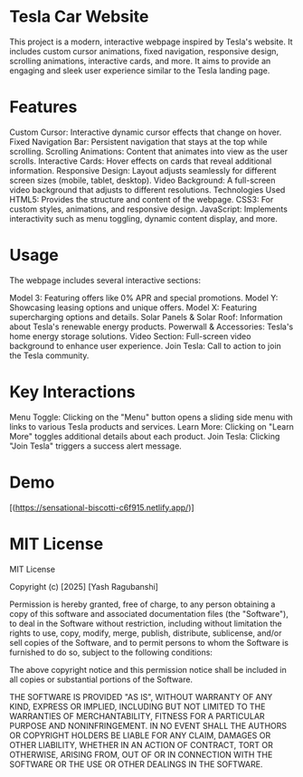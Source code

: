 # Tesla Car Website
This project is a modern, interactive webpage inspired by Tesla's website. It includes custom cursor animations, fixed navigation, responsive design, scrolling animations, interactive cards, and more. It aims to provide an engaging and sleek user experience similar to the Tesla landing page.

# Features
Custom Cursor: Interactive dynamic cursor effects that change on hover.
Fixed Navigation Bar: Persistent navigation that stays at the top while scrolling.
Scrolling Animations: Content that animates into view as the user scrolls.
Interactive Cards: Hover effects on cards that reveal additional information.
Responsive Design: Layout adjusts seamlessly for different screen sizes (mobile, tablet, desktop).
Video Background: A full-screen video background that adjusts to different resolutions.
Technologies Used
HTML5: Provides the structure and content of the webpage.
CSS3: For custom styles, animations, and responsive design.
JavaScript: Implements interactivity such as menu toggling, dynamic content display, and more.

# Usage
The webpage includes several interactive sections:

Model 3: Featuring offers like 0% APR and special promotions.
Model Y: Showcasing leasing options and unique offers.
Model X: Featuring supercharging options and details.
Solar Panels & Solar Roof: Information about Tesla's renewable energy products.
Powerwall & Accessories: Tesla's home energy storage solutions.
Video Section: Full-screen video background to enhance user experience.
Join Tesla: Call to action to join the Tesla community.

# Key Interactions
Menu Toggle: Clicking on the "Menu" button opens a sliding side menu with links to various Tesla products and services.
Learn More: Clicking on "Learn More" toggles additional details about each product.
Join Tesla: Clicking "Join Tesla" triggers a success alert message.

# Demo 
[(https://sensational-biscotti-c6f915.netlify.app/)]

# MIT License

MIT License

Copyright (c) [2025] [Yash Ragubanshi]

Permission is hereby granted, free of charge, to any person obtaining a copy
of this software and associated documentation files (the "Software"), to deal
in the Software without restriction, including without limitation the rights
to use, copy, modify, merge, publish, distribute, sublicense, and/or sell
copies of the Software, and to permit persons to whom the Software is
furnished to do so, subject to the following conditions:

The above copyright notice and this permission notice shall be included in all
copies or substantial portions of the Software.

THE SOFTWARE IS PROVIDED "AS IS", WITHOUT WARRANTY OF ANY KIND, EXPRESS OR
IMPLIED, INCLUDING BUT NOT LIMITED TO THE WARRANTIES OF MERCHANTABILITY,
FITNESS FOR A PARTICULAR PURPOSE AND NONINFRINGEMENT. IN NO EVENT SHALL THE
AUTHORS OR COPYRIGHT HOLDERS BE LIABLE FOR ANY CLAIM, DAMAGES OR OTHER
LIABILITY, WHETHER IN AN ACTION OF CONTRACT, TORT OR OTHERWISE, ARISING FROM,
OUT OF OR IN CONNECTION WITH THE SOFTWARE OR THE USE OR OTHER DEALINGS IN
THE SOFTWARE.
